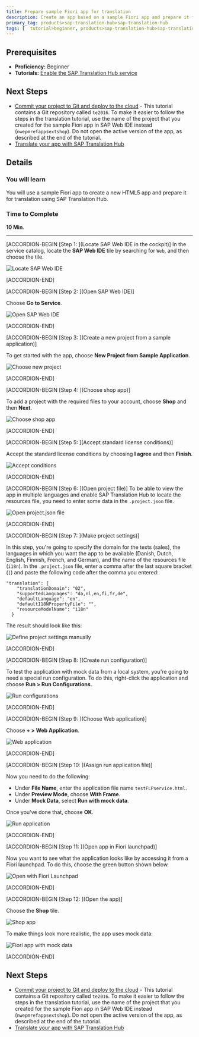 ```yaml
---
title: Prepare sample Fiori app for translation
description: Create an app based on a sample Fiori app and prepare it for translation with SAP Translation Hub.
primary_tag: products>sap-translation-hub>sap-translation-hub
tags: [  tutorial>beginner, products>sap-translation-hub>sap-translation-hub, products>sap-cloud-platform, topic>sapui5 ]
---
```


## Prerequisites  
 - **Proficiency:** Beginner
 - **Tutorials:** [Enable the SAP Translation Hub service](http://www.sap.com/developer/tutorials/sth-enable.html)

## Next Steps
- [Commit your project to Git and deploy to the cloud](http://www.sap.com/developer/tutorials/teched-2016-5.html) - This tutorial contains a Git repository called `te2016`. To make it easier to follow the steps in the translation tutorial, use the name of the project that you created for the sample Fiori app in SAP Web IDE instead (`nwepmrefappsextshop`). Do not open the active version of the app, as described at the end of the tutorial.
- [Translate your app with SAP Translation Hub](http://www.sap.com/developer/tutorials/sth-translate-fiori-app.html)

## Details
### You will learn  
You will use a sample Fiori app to create a new HTML5 app and prepare it for translation using SAP Translation Hub.

### Time to Complete
**10 Min**.

---
[ACCORDION-BEGIN [Step 1: ](Locate SAP Web IDE in the cockpit)]
In the service catalog, locate the **SAP Web IDE** tile by searching for `Web`, and then choose the tile.

![Locate SAP Web IDE](sth-prep-locate-IDE.png)


[ACCORDION-END]

[ACCORDION-BEGIN [Step 2: ](Open SAP Web IDE)]

Choose **Go to Service**.

![Open SAP Web IDE](sth-prep-open-IDE.png)


[ACCORDION-END]

[ACCORDION-BEGIN [Step 3: ](Create a new project from a sample application)]

To get started with the app, choose **New Project from Sample Application**.

![Choose new project](sth-prep-new-proj.png)


[ACCORDION-END]

[ACCORDION-BEGIN [Step 4: ](Choose shop app)]

To add a project with the required files to your account, choose **Shop** and then **Next**.

![Choose shop app](sth-prep-choose-shop.png)


[ACCORDION-END]

[ACCORDION-BEGIN [Step 5: ](Accept standard license conditions)]

Accept the standard license conditions by choosing **I agree** and then **Finish**.

![Accept conditions](sth-prep-accept-condits.png)


[ACCORDION-END]

[ACCORDION-BEGIN [Step 6: ](Open project file)]
To be able to view the app in multiple languages and enable SAP Translation Hub to locate the resources file, you need to enter some data in the `.project.json` file.

![Open project.json file](sth-prep-project-json.png)

[ACCORDION-END]

[ACCORDION-BEGIN [Step 7: ](Make project settings)]

In this step, you're going to specify the domain for the texts (sales), the languages in which you want the app to be available (Danish, Dutch, English, Finnish, French, and German), and the name of the resources file (`i18n`).
In the `.project.json` file, enter a comma after the last square bracket (`]`) and paste the following code after the comma you entered:

```
"translation": {
    "translationDomain": "02",
    "supportedLanguages": "da,nl,en,fi,fr,de",
    "defaultLanguage": "en",
    "defaultI18NPropertyFile": "",
    "resourceModelName": "i18n"
  }
```
The result should look like this:

![Define project settings manually](sth-prep-manual-project-settings.png)


[ACCORDION-END]

[ACCORDION-BEGIN [Step 8: ](Create run configuration)]

To test the application with mock data from a local system, you're going to need a special run configuration. To do this, right-click the application and choose **Run > Run Configurations**.

![Run configurations](sth-prep-run-configs.png)


[ACCORDION-END]

[ACCORDION-BEGIN [Step 9: ](Choose Web application)]

Choose **+ > Web Application**.

![Web application](sth-prep-web-application.png)


[ACCORDION-END]

[ACCORDION-BEGIN [Step 10: ](Assign run application file)]

Now you need to do the following:

- Under **File Name**, enter the application file name `testFLPservice.html`.
- Under **Preview Mode**, choose **With Frame**.
- Under **Mock Data**, select **Run with mock data**.

Once you've done that, choose **OK**.

![Run application](sth-prep-run-application.png)


[ACCORDION-END]

[ACCORDION-BEGIN [Step 11: ](Open app in Fiori launchpad)]

Now you want to see what the application looks like by accessing it from a Fiori launchpad. To do this, choose the green button shown below.

![Open with Fiori Launchpad](sth-prep-run-Fiori-LP.png)


[ACCORDION-END]

[ACCORDION-BEGIN [Step 12: ](Open the app)]

Choose the **Shop** tile.

![Shop app](sth-prep-Fiori-LP-shop.png)

To make things look more realistic, the app uses mock data:

![Fiori app with mock data](sth-prep-mock-data.png)


[ACCORDION-END]


## Next Steps
- [Commit your project to Git and deploy to the cloud](http://www.sap.com/developer/tutorials/teched-2016-5.html) - This tutorial contains a Git repository called `te2016`. To make it easier to follow the steps in the translation tutorial, use the name of the project that you created for the sample Fiori app in SAP Web IDE instead (`nwepmrefappsextshop`). Do not open the active version of the app, as described at the end of the tutorial.
- [Translate your app with SAP Translation Hub](http://www.sap.com/developer/tutorials/sth-translate-fiori-app.html)

